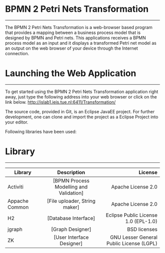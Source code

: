 # BPMN 2 Petri Nets Transformation		
-----------------------------------------------------------------------------------------------------------
The BPMN 2 Petri Nets Transformation is a web-browser based program that provides a mapping between a business process model that is designed by BPMN and Petri nets. This applications receives a BPMN process model as an input and it displays a transformed Petri net model as an output on the web browser of your device through the Internet connection. 


# Launching the Web Application
-----------------------------------------------------------------------------------------------------------

To get started using the BPMN 2 Petri Nets Transformation application right away, just type the following address into your web browser or click on the link below. 
 		http://islab1.ieis.tue.nl:6411/Transformation/ 
 
 The source code, provided in Git, is an Eclipse JavaEE project. 
 For further development, one can clone and import the project as a Eclipse Project into your editor. 

Following libraries have been used:

# Library		
-----------------------------------------------------------------------------------------------------------

| Library         | Description           					 | License			        				 |
| --------------- |:----------------------------------------:| -----------------------------------------:|
| Activiti 		  | [BPMN Process Modelling and Validation]  | Apache License 2.0						 |
| Appache Common  | [File uploader, String maker]	   		 | Apache License 2.0						 |
| H2			  | [Database Interface]	   				 | Eclipse Public License 1.0 (EPL-1.0)		 |
| jgraph		  | [Graph Designer]	   					 | BSD licenses								 |
| ZK			  | [User Interface Designer]	 			 | GNU Lesser General Public License (LGPL)	 |

